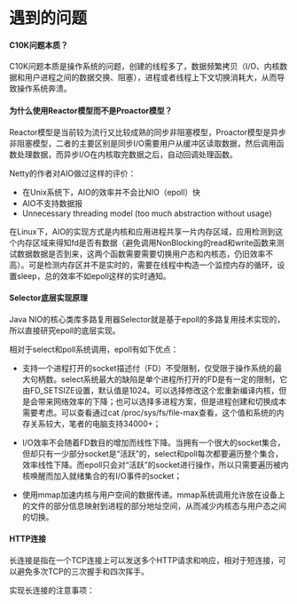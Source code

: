 # 遇到的问题

#### C10K问题本质？

C10K问题本质是操作系统的问题，创建的线程多了，数据频繁拷贝（I/O、内核数据和用户进程之间的数据交换、阻塞），进程或者线程上下文切换消耗大，从而导致操作系统奔溃。

#### 为什么使用Reactor模型而不是Proactor模型？

Reactor模型是当前较为流行又比较成熟的同步非阻塞模型，Proactor模型是异步非阻塞模型，二者的主要区别是同步I/O需要用户从缓冲区读取数据，然后调用函数处理数据，而异步I/O在内核取完数据之后，自动回调处理函数。

Netty的作者对AIO做过这样的评价：

- 在Unix系统下，AIO的效率并不会比NIO（epoll）快
- AIO不支持数据报
- Unnecessary threading model (too much abstraction without usage)

在Linux下，AIO的实现方式是内核和应用进程共享一片内存区域，应用检测到这个内存区域来得知fd是否有数据（避免调用NonBlocking的read和write函数来测试数据数据是否到来，这两个函数需要需要切换用户态和内核态，仍旧效率不高）。可是检测内存区并不是实时的，需要在线程中构造一个监控内存的循环，设置sleep，总的效率不如epoll这样的实时通知。

#### Selector底层实现原理

Java NIO的核心类库多路复用器Selector就是基于epoll的多路复用技术实现的，所以直接研究epoll的底层实现。

相对于select和poll系统调用，epoll有如下优点：

- 支持一个进程打开的socket描述付（FD）不受限制，仅受限于操作系统的最大句柄数。select系统最大的缺陷是单个进程所打开的FD是有一定的限制，它由FD_SETSIZE设置，默认值是1024。可以选择修改这个宏重新编译内核，但是会带来网络效率的下降；也可以选择多进程方案，但是进程创建和切换成本需要考虑。可以查看通过cat /proc/sys/fs/file-max查看，这个值和系统的内存关系较大，笔者的电脑支持34000+；

- I/O效率不会随着FD数目的增加而线性下降。当拥有一个很大的socket集合，但却只有一少部分socket是“活跃”的，select和poll每次都要遍历整个集合，效率线性下降。而epoll只会对“活跃”的socket进行操作，所以只需要遍历被内核唤醒而加入就绪集合的有I/O事件的socket；

- 使用mmap加速内核与用户空间的数据传递。mmap系统调用允许放在设备上的文件的部分信息映射到进程的部分地址空间，从而减少内核态与用户态之间的切换。 

#### HTTP连接

长连接是指在一个TCP连接上可以发送多个HTTP请求和响应，相对于短连接，可以避免多次TCP的三次握手和四次挥手。

实现长连接的注意事项：
	